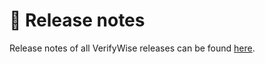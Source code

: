 # 📖 Release notes

Release notes of all VerifyWise releases can be found [here](https://github.com/bluewave-labs/verifywise/releases).
